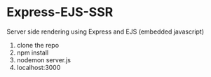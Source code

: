 # Express-EJS-SSR

Server side rendering using Express and EJS (embedded javascript)

1. clone the repo
2. npm install
3. nodemon server.js
4. localhost:3000
